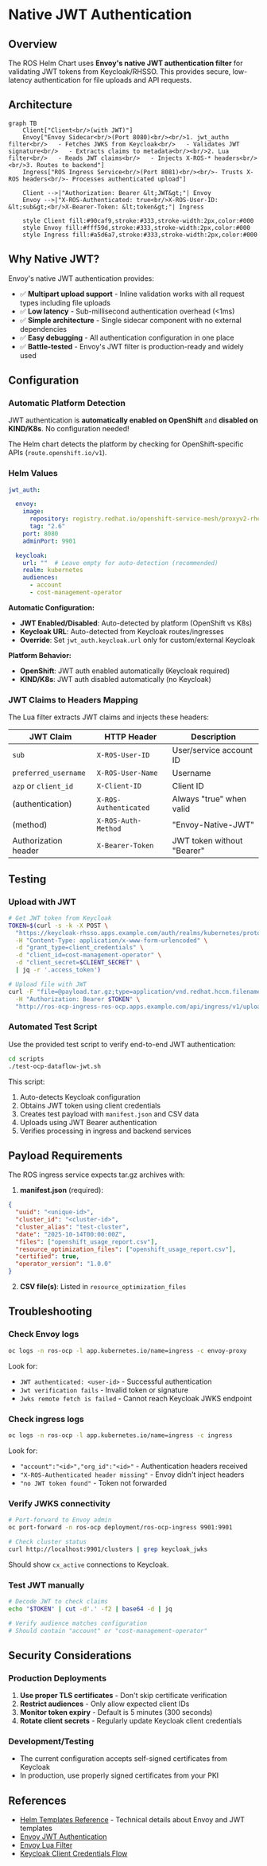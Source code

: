 # Native JWT Authentication

## Overview

The ROS Helm Chart uses **Envoy's native JWT authentication filter** for validating JWT tokens from Keycloak/RHSSO. This provides secure, low-latency authentication for file uploads and API requests.

## Architecture

```mermaid
graph TB
    Client["Client<br/>(with JWT)"]
    Envoy["Envoy Sidecar<br/>(Port 8080)<br/><br/>1. jwt_authn filter<br/>   - Fetches JWKS from Keycloak<br/>   - Validates JWT signature<br/>   - Extracts claims to metadata<br/><br/>2. Lua filter<br/>   - Reads JWT claims<br/>   - Injects X-ROS-* headers<br/><br/>3. Routes to backend"]
    Ingress["ROS Ingress Service<br/>(Port 8081)<br/><br/>- Trusts X-ROS headers<br/>- Processes authenticated upload"]

    Client -->|"Authorization: Bearer &lt;JWT&gt;"| Envoy
    Envoy -->|"X-ROS-Authenticated: true<br/>X-ROS-User-ID: &lt;sub&gt;<br/>X-Bearer-Token: &lt;token&gt;"| Ingress

    style Client fill:#90caf9,stroke:#333,stroke-width:2px,color:#000
    style Envoy fill:#fff59d,stroke:#333,stroke-width:2px,color:#000
    style Ingress fill:#a5d6a7,stroke:#333,stroke-width:2px,color:#000
```

## Why Native JWT?

Envoy's native JWT authentication provides:

- ✅ **Multipart upload support** - Inline validation works with all request types including file uploads
- ✅ **Low latency** - Sub-millisecond authentication overhead (<1ms)
- ✅ **Simple architecture** - Single sidecar component with no external dependencies
- ✅ **Easy debugging** - All authentication configuration in one place
- ✅ **Battle-tested** - Envoy's JWT filter is production-ready and widely used

## Configuration

### Automatic Platform Detection

JWT authentication is **automatically enabled on OpenShift** and **disabled on KIND/K8s**. No configuration needed!

The Helm chart detects the platform by checking for OpenShift-specific APIs (`route.openshift.io/v1`).

### Helm Values

```yaml
jwt_auth:

  envoy:
    image:
      repository: registry.redhat.io/openshift-service-mesh/proxyv2-rhel9
      tag: "2.6"
    port: 8080
    adminPort: 9901

  keycloak:
    url: ""  # Leave empty for auto-detection (recommended)
    realm: kubernetes
    audiences:
      - account
      - cost-management-operator
```

**Automatic Configuration:**
- **JWT Enabled/Disabled**: Auto-detected by platform (OpenShift vs K8s)
- **Keycloak URL**: Auto-detected from Keycloak routes/ingresses
- **Override**: Set `jwt_auth.keycloak.url` only for custom/external Keycloak

**Platform Behavior:**
- **OpenShift**: JWT auth enabled automatically (Keycloak required)
- **KIND/K8s**: JWT auth disabled automatically (no Keycloak)

### JWT Claims to Headers Mapping

The Lua filter extracts JWT claims and injects these headers:

| JWT Claim            | HTTP Header         | Description                |
|----------------------|---------------------|----------------------------|
| `sub`                | `X-ROS-User-ID`     | User/service account ID    |
| `preferred_username` | `X-ROS-User-Name`   | Username                   |
| `azp` or `client_id` | `X-Client-ID`       | Client ID                  |
| (authentication)     | `X-ROS-Authenticated` | Always "true" when valid   |
| (method)             | `X-ROS-Auth-Method` | "Envoy-Native-JWT"         |
| Authorization header | `X-Bearer-Token`    | JWT token without "Bearer" |

## Testing

### Upload with JWT

```bash
# Get JWT token from Keycloak
TOKEN=$(curl -s -k -X POST \
  "https://keycloak-rhsso.apps.example.com/auth/realms/kubernetes/protocol/openid-connect/token" \
  -H "Content-Type: application/x-www-form-urlencoded" \
  -d "grant_type=client_credentials" \
  -d "client_id=cost-management-operator" \
  -d "client_secret=$CLIENT_SECRET" \
  | jq -r '.access_token')

# Upload file with JWT
curl -F "file=@payload.tar.gz;type=application/vnd.redhat.hccm.filename+tgz" \
  -H "Authorization: Bearer $TOKEN" \
  "http://ros-ocp-ingress-ros-ocp.apps.example.com/api/ingress/v1/upload"
```

### Automated Test Script

Use the provided test script to verify end-to-end JWT authentication:

```bash
cd scripts
./test-ocp-dataflow-jwt.sh
```

This script:
1. Auto-detects Keycloak configuration
2. Obtains JWT token using client credentials
3. Creates test payload with `manifest.json` and CSV data
4. Uploads using JWT Bearer authentication
5. Verifies processing in ingress and backend services

## Payload Requirements

The ROS ingress service expects tar.gz archives with:

1. **manifest.json** (required):
```json
{
  "uuid": "<unique-id>",
  "cluster_id": "<cluster-id>",
  "cluster_alias": "test-cluster",
  "date": "2025-10-14T00:00:00Z",
  "files": ["openshift_usage_report.csv"],
  "resource_optimization_files": ["openshift_usage_report.csv"],
  "certified": true,
  "operator_version": "1.0.0"
}
```

2. **CSV file(s)**: Listed in `resource_optimization_files`

## Troubleshooting

### Check Envoy logs

```bash
oc logs -n ros-ocp -l app.kubernetes.io/name=ingress -c envoy-proxy
```

Look for:
- `JWT authenticated: <user-id>` - Successful authentication
- `Jwt verification fails` - Invalid token or signature
- `Jwks remote fetch is failed` - Cannot reach Keycloak JWKS endpoint

### Check ingress logs

```bash
oc logs -n ros-ocp -l app.kubernetes.io/name=ingress -c ingress
```

Look for:
- `"account":"<id>","org_id":"<id>"` - Authentication headers received
- `"X-ROS-Authenticated header missing"` - Envoy didn't inject headers
- `"no JWT token found"` - Token not forwarded

### Verify JWKS connectivity

```bash
# Port-forward to Envoy admin
oc port-forward -n ros-ocp deployment/ros-ocp-ingress 9901:9901

# Check cluster status
curl http://localhost:9901/clusters | grep keycloak_jwks
```

Should show `cx_active` connections to Keycloak.

### Test JWT manually

```bash
# Decode JWT to check claims
echo "$TOKEN" | cut -d'.' -f2 | base64 -d | jq

# Verify audience matches configuration
# Should contain "account" or "cost-management-operator"
```

## Security Considerations

### Production Deployments

1. **Use proper TLS certificates** - Don't skip certificate verification
2. **Restrict audiences** - Only allow expected client IDs
3. **Monitor token expiry** - Default is 5 minutes (300 seconds)
4. **Rotate client secrets** - Regularly update Keycloak client credentials

### Development/Testing

- The current configuration accepts self-signed certificates from Keycloak
- In production, use properly signed certificates from your PKI

## References

- [Helm Templates Reference](./helm-templates-reference.md) - Technical details about Envoy and JWT templates
- [Envoy JWT Authentication](https://www.envoyproxy.io/docs/envoy/latest/api-v3/extensions/filters/http/jwt_authn/v3/config.proto)
- [Envoy Lua Filter](https://www.envoyproxy.io/docs/envoy/latest/configuration/http/http_filters/lua_filter)
- [Keycloak Client Credentials Flow](https://www.keycloak.org/docs/latest/securing_apps/index.html#_client_credentials_grant)

